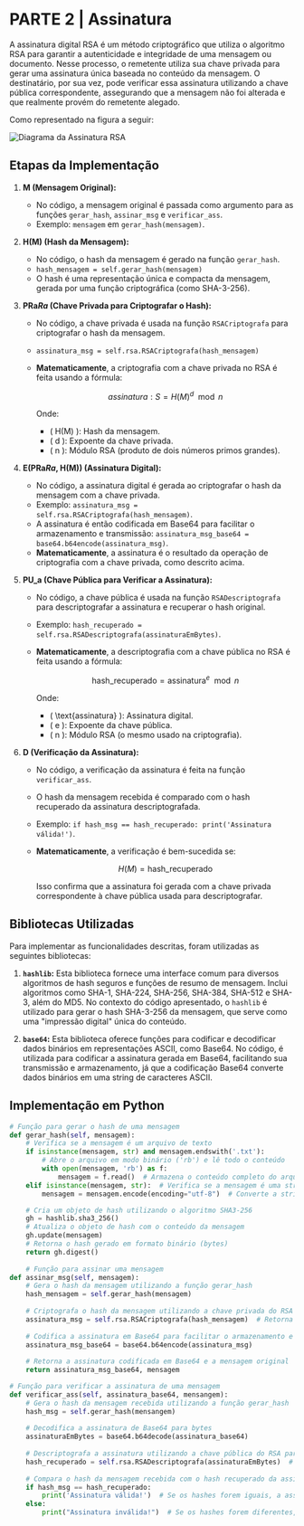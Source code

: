 # PARTE 2 | Assinatura

A assinatura digital RSA é um método criptográfico que utiliza o algoritmo RSA para garantir a autenticidade e integridade de uma mensagem ou documento. Nesse processo, o remetente utiliza sua chave privada para gerar uma assinatura única baseada no conteúdo da mensagem. O destinatário, por sua vez, pode verificar essa assinatura utilizando a chave pública correspondente, assegurando que a mensagem não foi alterada e que realmente provém do remetente alegado.

Como representado na figura a seguir:

![Diagrama da Assinatura RSA](RSA_Auth/Diagrama_assinatura.png)

## Etapas da Implementação

1. **M (Mensagem Original):**
    - No código, a mensagem original é passada como argumento para as funções `gerar_hash`, `assinar_msg` e `verificar_ass`.
    - Exemplo: `mensagem` em `gerar_hash(mensagem)`.

2. **H(M) (Hash da Mensagem):**
    - No código, o hash da mensagem é gerado na função `gerar_hash`.
    - `hash_mensagem = self.gerar_hash(mensagem)`
    - O hash é uma representação única e compacta da mensagem, gerada por uma função criptográfica (como SHA-3-256).

3. **PRa*Ra* (Chave Privada para Criptografar o Hash):**
    - No código, a chave privada é usada na função `RSACriptografa` para criptografar o hash da mensagem.
    - `assinatura_msg = self.rsa.RSACriptografa(hash_mensagem)`
    - **Matematicamente**, a criptografia com a chave privada no RSA é feita usando a fórmula:

        ```math
        assinatura: S = H(M)^d \mod n
        ```

        Onde:

        - \( H(M) \): Hash da mensagem.
        - \( d \): Expoente da chave privada.
        - \( n \): Módulo RSA (produto de dois números primos grandes).

4. **E(PRa*Ra*, H(M)) (Assinatura Digital):**
    - No código, a assinatura digital é gerada ao criptografar o hash da mensagem com a chave privada.
    - Exemplo: `assinatura_msg = self.rsa.RSACriptografa(hash_mensagem)`.
    - A assinatura é então codificada em Base64 para facilitar o armazenamento e transmissão: `assinatura_msg_base64 = base64.b64encode(assinatura_msg)`.
    - **Matematicamente**, a assinatura é o resultado da operação de criptografia com a chave privada, como descrito acima.

5. **PU_a (Chave Pública para Verificar a Assinatura):**
    - No código, a chave pública é usada na função `RSADescriptografa` para descriptografar a assinatura e recuperar o hash original.
    - Exemplo: `hash_recuperado = self.rsa.RSADescriptografa(assinaturaEmBytes)`.
    - **Matematicamente**, a descriptografia com a chave pública no RSA é feita usando a fórmula:

        ```math
        \text{hash\_recuperado} = \text{assinatura}^e \mod n
        ```

        Onde:

        - \( \text{assinatura} \): Assinatura digital.
        - \( e \): Expoente da chave pública.
        - \( n \): Módulo RSA (o mesmo usado na criptografia).

6. **D (Verificação da Assinatura):**
    - No código, a verificação da assinatura é feita na função `verificar_ass`.
    - O hash da mensagem recebida é comparado com o hash recuperado da assinatura descriptografada.
    - Exemplo: `if hash_msg == hash_recuperado: print('Assinatura válida!')`.
    - **Matematicamente**, a verificação é bem-sucedida se:

        ```math
        H(M) = \text{hash\_recuperado}
        ```

        Isso confirma que a assinatura foi gerada com a chave privada correspondente à chave pública usada para descriptografar.

## Bibliotecas Utilizadas

Para implementar as funcionalidades descritas, foram utilizadas as seguintes bibliotecas:

1. **`hashlib`:** Esta biblioteca fornece uma interface comum para diversos algoritmos de hash seguros e funções de resumo de mensagem. Inclui algoritmos como SHA-1, SHA-224, SHA-256, SHA-384, SHA-512 e SHA-3, além do MD5. No contexto do código apresentado, o `hashlib` é utilizado para gerar o hash SHA-3-256 da mensagem, que serve como uma "impressão digital" única do conteúdo.

2. **`base64`:** Esta biblioteca oferece funções para codificar e decodificar dados binários em representações ASCII, como Base64. No código, é utilizada para codificar a assinatura gerada em Base64, facilitando sua transmissão e armazenamento, já que a codificação Base64 converte dados binários em uma string de caracteres ASCII.

## Implementação em Python

```python
# Função para gerar o hash de uma mensagem
def gerar_hash(self, mensagem):
    # Verifica se a mensagem é um arquivo de texto
    if isinstance(mensagem, str) and mensagem.endswith('.txt'):  
        # Abre o arquivo em modo binário ('rb') e lê todo o conteúdo
        with open(mensagem, 'rb') as f:
            mensagem = f.read()  # Armazena o conteúdo completo do arquivo
    elif isinstance(mensagem, str):  # Verifica se a mensagem é uma string
        mensagem = mensagem.encode(encoding="utf-8")  # Converte a string para bytes usando a codificação UTF-8

    # Cria um objeto de hash utilizando o algoritmo SHA3-256
    gh = hashlib.sha3_256()  
    # Atualiza o objeto de hash com o conteúdo da mensagem
    gh.update(mensagem)  
    # Retorna o hash gerado em formato binário (bytes)
    return gh.digest()
    
    # Função para assinar uma mensagem
def assinar_msg(self, mensagem):
    # Gera o hash da mensagem utilizando a função gerar_hash
    hash_mensagem = self.gerar_hash(mensagem)
    
    # Criptografa o hash da mensagem utilizando a chave privada do RSA
    assinatura_msg = self.rsa.RSACriptografa(hash_mensagem)  # Retorna a assinatura em formato de bytes
    
    # Codifica a assinatura em Base64 para facilitar o armazenamento e transmissão
    assinatura_msg_base64 = base64.b64encode(assinatura_msg)
    
    # Retorna a assinatura codificada em Base64 e a mensagem original
    return assinatura_msg_base64, mensagem

# Função para verificar a assinatura de uma mensagem
def verificar_ass(self, assinatura_base64, mensangem):
    # Gera o hash da mensagem recebida utilizando a função gerar_hash
    hash_msg = self.gerar_hash(mensangem)
    
    # Decodifica a assinatura de Base64 para bytes
    assinaturaEmBytes = base64.b64decode(assinatura_base64)
    
    # Descriptografa a assinatura utilizando a chave pública do RSA para recuperar o hash original
    hash_recuperado = self.rsa.RSADescriptografa(assinaturaEmBytes)  # Retorna o hash recuperado em formato de bytes
    
    # Compara o hash da mensagem recebida com o hash recuperado da assinatura
    if hash_msg == hash_recuperado:
        print('Assinatura válida!')  # Se os hashes forem iguais, a assinatura é válida
    else:
        print("Assinatura inválida!")  # Se os hashes forem diferentes, a assinatura é inválida

